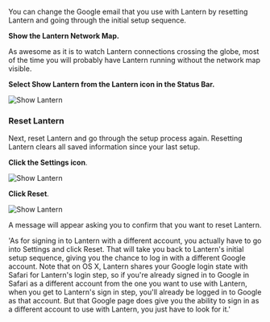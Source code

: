 You can change the Google email that you use with Lantern by resetting Lantern and going through the initial setup sequence.

**Show the Lantern Network Map.**

As awesome as it is to watch Lantern connections crossing the globe, most of the time you will probably have Lantern running without the network map visible.

**Select Show Lantern from the Lantern icon in the Status Bar.**

![Show Lantern](https://dl.dropboxusercontent.com/u/253631/Show_Lantern.png)

### Reset Lantern

Next, reset Lantern and go through the setup process again. Resetting Lantern clears all saved information since your last setup.

**Click the Settings icon**.

![Show Lantern](https://dl.dropboxusercontent.com/u/253631/Lantern_Settings_Icon.png)

**Click Reset**.

![Show Lantern](https://dl.dropboxusercontent.com/u/253631/Lantern_Reset_Button.png)

A message will appear asking you to confirm that you want to reset Lantern.



'As for signing in to Lantern with a different account, you actually have to go into Settings and click Reset. That will take you back to Lantern's initial setup sequence, giving you the chance to log in with a different Google account. Note that on OS X, Lantern shares your Google login state with Safari for Lantern's login step, so if you're already signed in to Google in Safari as a different account from the one you want to use with Lantern, when you get to Lantern's sign in step, you'll already be logged in to Google as that account. But that Google page does give you the ability to sign in as a different account to use with Lantern, you just have to look for it.'